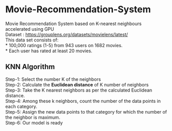 # Movie-Recommendation-System

Movie Recommendation System based on K-nearest neighbours accelerated using GPU  
Dataset : https://grouplens.org/datasets/movielens/latest/  
This data set consists of:  
	* 100,000 ratings (1-5) from 943 users on 1682 movies.   
	* Each user has rated at least 20 movies.   

## KNN Algorithm  
Step-1: Select the number K of the neighbors  
Step-2: Calculate the **Euclidean distance** of K number of neighbors  
Step-3: Take the K nearest neighbors as per the calculated Euclidean distance.  
Step-4: Among these k neighbors, count the number of the data points in each category.  
Step-5: Assign the new data points to that category for which the number of the neighbor is maximum.  
Step-6: Our model is ready  
